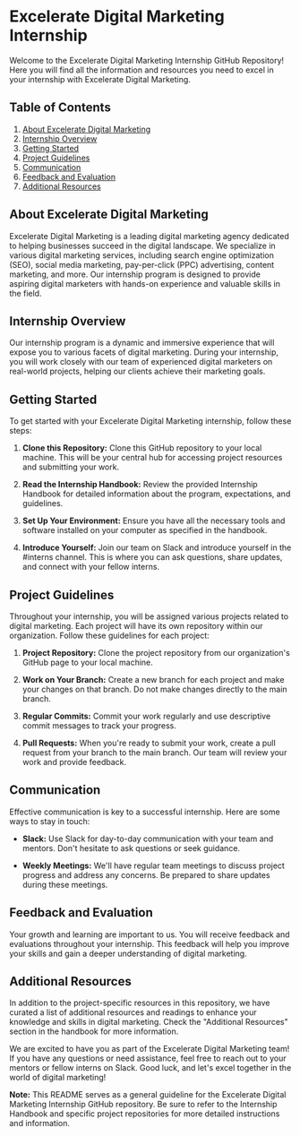 # Excelerate Digital Marketing Internship

Welcome to the Excelerate Digital Marketing Internship GitHub Repository! Here you will find all the information and resources you need to excel in your internship with Excelerate Digital Marketing.

## Table of Contents
1. [About Excelerate Digital Marketing](#about-excelerate-digital-marketing)
2. [Internship Overview](#internship-overview)
3. [Getting Started](#getting-started)
4. [Project Guidelines](#project-guidelines)
5. [Communication](#communication)
6. [Feedback and Evaluation](#feedback-and-evaluation)
7. [Additional Resources](#additional-resources)

## About Excelerate Digital Marketing

Excelerate Digital Marketing is a leading digital marketing agency dedicated to helping businesses succeed in the digital landscape. We specialize in various digital marketing services, including search engine optimization (SEO), social media marketing, pay-per-click (PPC) advertising, content marketing, and more. Our internship program is designed to provide aspiring digital marketers with hands-on experience and valuable skills in the field.

## Internship Overview

Our internship program is a dynamic and immersive experience that will expose you to various facets of digital marketing. During your internship, you will work closely with our team of experienced digital marketers on real-world projects, helping our clients achieve their marketing goals.

## Getting Started

To get started with your Excelerate Digital Marketing internship, follow these steps:

1. **Clone this Repository:** Clone this GitHub repository to your local machine. This will be your central hub for accessing project resources and submitting your work.

2. **Read the Internship Handbook:** Review the provided Internship Handbook for detailed information about the program, expectations, and guidelines.

3. **Set Up Your Environment:** Ensure you have all the necessary tools and software installed on your computer as specified in the handbook.

4. **Introduce Yourself:** Join our team on Slack and introduce yourself in the #interns channel. This is where you can ask questions, share updates, and connect with your fellow interns.

## Project Guidelines

Throughout your internship, you will be assigned various projects related to digital marketing. Each project will have its own repository within our organization. Follow these guidelines for each project:

1. **Project Repository:** Clone the project repository from our organization's GitHub page to your local machine.

2. **Work on Your Branch:** Create a new branch for each project and make your changes on that branch. Do not make changes directly to the main branch.

3. **Regular Commits:** Commit your work regularly and use descriptive commit messages to track your progress.

4. **Pull Requests:** When you're ready to submit your work, create a pull request from your branch to the main branch. Our team will review your work and provide feedback.

## Communication

Effective communication is key to a successful internship. Here are some ways to stay in touch:

- **Slack:** Use Slack for day-to-day communication with your team and mentors. Don't hesitate to ask questions or seek guidance.

- **Weekly Meetings:** We'll have regular team meetings to discuss project progress and address any concerns. Be prepared to share updates during these meetings.

## Feedback and Evaluation

Your growth and learning are important to us. You will receive feedback and evaluations throughout your internship. This feedback will help you improve your skills and gain a deeper understanding of digital marketing.

## Additional Resources

In addition to the project-specific resources in this repository, we have curated a list of additional resources and readings to enhance your knowledge and skills in digital marketing. Check the "Additional Resources" section in the handbook for more information.

We are excited to have you as part of the Excelerate Digital Marketing team! If you have any questions or need assistance, feel free to reach out to your mentors or fellow interns on Slack. Good luck, and let's excel together in the world of digital marketing!

**Note:** This README serves as a general guideline for the Excelerate Digital Marketing Internship GitHub repository. Be sure to refer to the Internship Handbook and specific project repositories for more detailed instructions and information.
